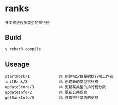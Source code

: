 ranks
=====

    多工作进程多类型的排行榜

Build
-----

    $ rebar3 compile

Useage
-----

    startWork/1             %% 创建指定数量的排行榜工作者
    initRank/3              %% 创建新的类型排行榜
    updateScore/3           %% 更新某类型的排行榜分数
    updateInfo/2            %% 更新公共信息
    getRankInfo/5           %% 获取排行某页的信息